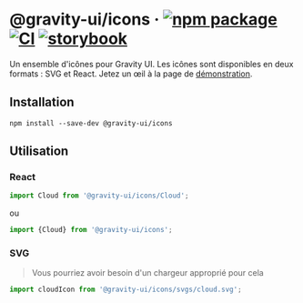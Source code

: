 # @gravity-ui/icons &middot; [![npm package](https://img.shields.io/npm/v/@gravity-ui/icons)](https://www.npmjs.com/package/@gravity-ui/icons) [![CI](https://img.shields.io/github/actions/workflow/status/gravity-ui/icons/.github/workflows/ci.yml?branch=main&label=CI&logo=github)](https://github.com/gravity-ui/icons/actions/workflows/ci.yml?query=branch:main) [![storybook](https://img.shields.io/badge/Storybook-deployed-ff4685)](https://preview.gravity-ui.com/icons/)

Un ensemble d'icônes pour Gravity UI. Les icônes sont disponibles en deux formats : SVG et React. Jetez un œil à la page de [démonstration](https://preview.gravity-ui.com/icons/).

## Installation

```shell
npm install --save-dev @gravity-ui/icons
```

## Utilisation

### React

```js
import Cloud from '@gravity-ui/icons/Cloud';
```

ou

```js
import {Cloud} from '@gravity-ui/icons';
```

### SVG

> Vous pourriez avoir besoin d'un chargeur approprié pour cela

```js
import cloudIcon from '@gravity-ui/icons/svgs/cloud.svg';
```